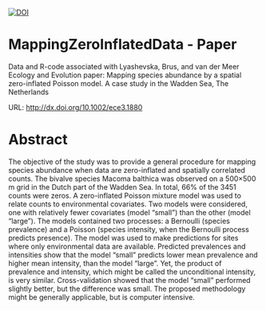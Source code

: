 [![DOI](https://zenodo.org/badge/DOI/10.5281/zenodo.33776.svg)](https://doi.org/10.5281/zenodo.33776)

# MappingZeroInflatedData - Paper
Data and R-code associated with Lyashevska, Brus, and van der Meer Ecology and Evolution paper: Mapping species abundance by a spatial zero-inflated Poisson model. A case study in the Wadden Sea, The Netherlands

URL: http://dx.doi.org/10.1002/ece3.1880 

# Abstract

The objective of the study was to provide a general procedure for mapping species abundance when data are zero-inflated and spatially correlated counts. The bivalve species Macoma balthica was observed on a 500×500 m grid in the Dutch part of the Wadden Sea. In total, 66% of the 3451 counts were zeros. A zero-inflated Poisson mixture model was used to relate counts to environmental covariates. Two models were considered, one with relatively fewer covariates (model “small”) than the other (model “large”). The models contained two processes: a Bernoulli (species prevalence) and a Poisson (species intensity, when the Bernoulli process predicts presence). The model was used to make predictions for sites where only environmental data are available. Predicted prevalences and intensities show that the model “small” predicts lower mean prevalence and higher mean intensity, than the model “large”. Yet, the product of prevalence and intensity, which might be called the unconditional intensity, is very similar. Cross-validation showed that the model “small” performed slightly better, but the difference was small. The proposed methodology might be generally applicable, but is computer intensive.
